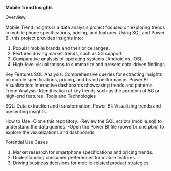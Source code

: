 **Mobile Trend Insights**


Overview

Mobile Trend Insights is a data analysis project focused on exploring trends in mobile phone specifications, pricing, and features. Using SQL and Power BI, this project provides insights into:
1. Popular mobile brands and their price ranges.
2. Features driving market trends, such as 5G support.
3. Comparative analysis of operating systems (Android vs. iOS).
4. High-level visualizations to summarize and present data-driven findings.

Key Features
SQL Analysis: Comprehensive queries for extracting insights on mobile specifications, pricing, and brand performance.
Power BI Visualization: Interactive dashboards showcasing trends and patterns.
Trend Analysis: Identification of key trends such as the adoption of 5G or high-end features.
Tools and Technologies

SQL: Data extraction and transformation.
Power BI: Visualizing trends and presenting insights.

How to Use
-Clone this repository.
-Review the SQL scripts (mobile.sql) to understand the data queries.
-Open the Power BI file (powerbi_one.pbix) to explore the visualizations and dashboards.

Potential Use Cases
1. Market research for smartphone specifications and pricing trends.
2. Understanding consumer preferences for mobile features.
3. Driving business decisions for mobile-related product strategies.
